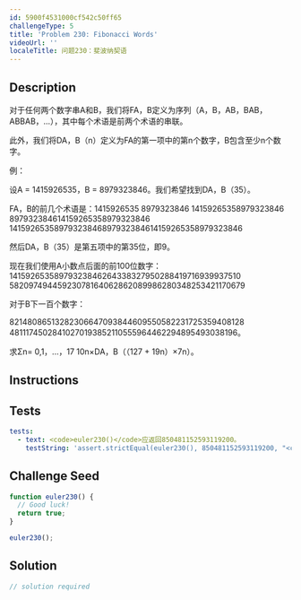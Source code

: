 ```yaml
---
id: 5900f4531000cf542c50ff65
challengeType: 5
title: 'Problem 230: Fibonacci Words'
videoUrl: ''
localeTitle: 问题230：斐波纳契语
---
```


## Description
<section id="description">对于任何两个数字串A和B，我们将FA，B定义为序列（A，B，AB，BAB，ABBAB，...），其中每个术语是前两个术语的串联。 <p>此外，我们将DA，B（n）定义为FA的第一项中的第n个数字，B包含至少n个数字。 </p><p>例： </p><p>设A = 1415926535，B = 8979323846。我们希望找到DA，B（35）。 </p><p> FA，B的前几个术语是：1415926535 8979323846 14159265358979323846 897932384614159265358979323846 14159265358979323846897932384614159265358979323846 </p><p>然后DA，B（35）是第五项中的第35位，即9。 </p><p>现在我们使用A小数点后面的前100位数字：14159265358979323846264338327950288419716939937510 58209749445923078164062862089986280348253421170679 </p><p>对于B下一百个数字： </p><p> 82148086513282306647093844609550582231725359408128 48111745028410270193852110555964462294895493038196。 </p><p>求Σn= 0,1，...，17 10n×DA，B（（127 + 19n）×7n）。 </p></section>

## Instructions
<section id="instructions">
</section>

## Tests
<section id='tests'>

```yml
tests:
  - text: <code>euler230()</code>应返回850481152593119200。
    testString: 'assert.strictEqual(euler230(), 850481152593119200, "<code>euler230()</code> should return 850481152593119200.");'

```

</section>

## Challenge Seed
<section id='challengeSeed'>

<div id='js-seed'>

```js
function euler230() {
  // Good luck!
  return true;
}

euler230();

```

</div>



</section>

## Solution
<section id='solution'>

```js
// solution required
```
</section>
